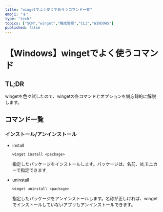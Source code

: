 ```yaml
---
title: "wingetでよく使うであろうコマンド一覧"
emoji: "🪆"
type: "tech" 
topics: ["SCM","winget","構成管理","CLI","WINDOWS"]
published: false
---
```


# 【Windows】wingetでよく使うコマンド


## TL;DR

wingetを色々試したので、wingetの各コマンドとオプションを備忘録的に解説します。

## コマンド一覧

### インストール/アンインストール

- install

  `winget install <package>`

  指定したパッケージをインストールします。パッケージは、名前、id,モニカーで指定できます

- uninstall

    `winget uninstall <package>` 

    指定したパッケージをアンインストールします。名称が正しければ、wingetでインストールしていないアプリもアンインストールできます。

    



